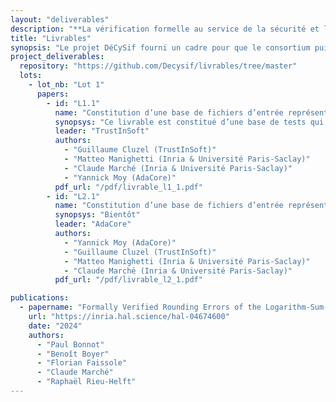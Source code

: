 ```yaml
---
layout: "deliverables"
description: "**La vérification formelle au service de la sécurité et la sûreté**"
title: "Livrables"
synopsis: "Le projet DéCySif fourni un cadre pour que le consortium puisse aboutir à un ensemble de livrables ainsi qu'une suite de papiers scientifiques divers qui seront réunis ci-dessous à mesure qu'ils voient le jour."
project_deliverables:
  repository: "https://github.com/Decysif/livrables/tree/master"
  lots: 
    - lot_nb: "Lot 1"
      papers:
        - id: "L1.1"
          name: "Constitution d’une base de fichiers d’entrée représentatifs des difficultés rencontrées pour générer des exploits."
          synopsys: "Ce livrable est constitué d’une base de tests qui se trouve dans le dépôt ’benchmarks’ du projet Décysif. Les objectifs du livrable sont d'identifier des faiblesses lors de la reconstruction d’un contre-exemple par Why3 depuis les modèles des solveurs SMT, ou les faiblesses des procédures de vérification et de catégorisation des contre-exemples."
          leader: "TrustInSoft"
          authors:
            - "Guillaume Cluzel (TrustInSoft)"
            - "Matteo Manighetti (Inria & Université Paris-Saclay)"
            - "Claude Marché (Inria & Université Paris-Saclay)"
            - "Yannick Moy (AdaCore)"
          pdf_url: "/pdf/livrable_l1_1.pdf"
        - id: "L2.1"
          name: "Constitution d’une base de fichiers d’entrée représentatifs des difficultés rencontrées pour la preuve automatique."
          synopsys: "Bientôt"
          leader: "AdaCore"
          authors:
            - "Yannick Moy (AdaCore)"
            - "Guillaume Cluzel (TrustInSoft)"
            - "Matteo Manighetti (Inria & Université Paris-Saclay)"
            - "Claude Marché (Inria & Université Paris-Saclay)"
          pdf_url: "/pdf/livrable_l2_1.pdf"

publications:
  - papername: "Formally Verified Rounding Errors of the Logarithm-Sum-Exponential Function"
    url: "https://inria.hal.science/hal-04674600"
    date: "2024"
    authors:
      - "Paul Bonnot"
      - "Benoît Boyer"
      - "Florian Faissole"
      - "Claude Marché"
      - "Raphaël Rieu-Helft"
---
```

